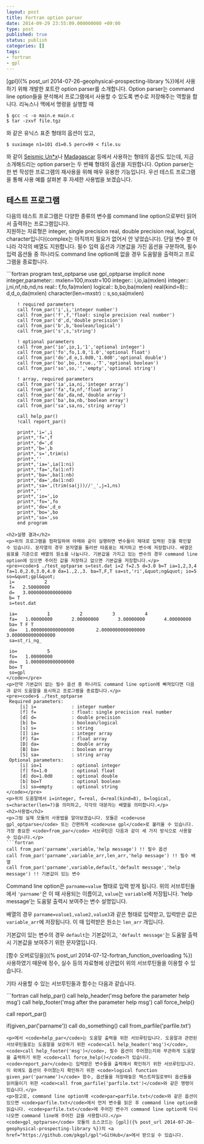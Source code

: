 ```yaml
---
layout: post
title: Fortran option parser
date: 2014-09-29 23:55:09.000000000 +09:00
type: post
published: true
status: publish
categories: []
tags:
- fortran
- gpl
---
```

[gpl]({% post_url 2014-07-26-geophysical-prospecting-library %})에서 사용하기 위해 개발한 포트란 option parser를 소개합니다. Option parser는 command line option들을 분석해서 프로그램에서 사용할 수 있도록 변수로 저장해주는 역할을 합니다. 리눅스나 맥에서 명령을 실행할 때
<pre><code>$ gcc -c -o main.e main.c
$ tar -zxvf file.tgz
</code></pre>
<p>와 같은 유닉스 표준 형태의 옵션이 있고,</p>
<pre><code>$ suximage n1=101 d1=0.5 perc=99 &lt; file.su
</code></pre>
<p>와 같이 <a href="http://www.cwp.mines.edu/cwpcodes/">Seismic Un*x</a>나 <a href="http://www.ahay.org">Madagascar</a> 등에서 사용하는 형태의 옵션도 있는데, 지금 소개해드리는 option parser는 두 번째 형태의 옵션을 지원합니다. Option parser는 한 번 작성한 프로그램의 재사용을 위해 매우 유용한 기능입니다. 우선 테스트 프로그램을 통해 사용 예를 살펴본 후 자세한 사용법을 보겠습니다.</p>
<h2>테스트 프로그램</h2>
<p>다음의 테스트 프로그램은 다양한 종류의 변수를 command line option으로부터 읽어서 출력하는 프로그램입니다.<br />
지원하는 자료형은 integer, single precision real, double precision real, logical, character입니다(complex는 아직까지 필요가 없어서 안 넣었습니다). 단일 변수 뿐 아니라 각각의 배열도 지원합니다. 필수 입력 옵션과 기본값을 가진 옵션을 구분하여, 필수 입력 옵션들 중 하나라도 command line option에 없을 경우 도움말을 출력하고 프로그램을 종료합니다.</p>
```fortran
        program test_optparse
        use gpl_optparse
        implicit none
        integer,parameter:: mxlen=100,mxstr=100
        integer:: i,io,ia(mxlen)
        integer:: j,ni,nf,nb,nd,ns
        real:: f,fo,fa(mxlen)
        logical:: b,bo,ba(mxlen)
        real(kind=8):: d,d_o,da(mxlen)
        character(len=mxstr) :: s,so,sa(mxlen)

        ! required parameters
        call from_par('i',i,'integer number')
        call from_par('f',f,'float: single precision real number')
        call from_par('d',d,'double precision')
        call from_par('b',b,'boolean/logical')
        call from_par('s',s,'string')

        ! optional parameters
        call from_par('io',io,1,'1','optional integer')
        call from_par('fo',fo,1.0,'1.0','optional float')
        call from_par('do',d_o,1.0d0,'1.0d0','optional double')
        call from_par('bo',bo,.true.,'T','optional boolean')
        call from_par('so',so,'','empty','optional string')

        ! array, required parameters
        call from_par('ia',ia,ni,'integer array')
        call from_par('fa',fa,nf,'float array')
        call from_par('da',da,nd,'double array')
        call from_par('ba',ba,nb,'boolean array')
        call from_par('sa',sa,ns,'string array')

        call help_par()
        !call report_par()

        print*,'i=',i
        print*,'f=',f
        print*,'d=',d
        print*,'b=',b
        print*,'s=',trim(s)
        print*,''
        print*,'ia=',ia(1:ni)
        print*,'fa=',fa(1:nf)
        print*,'ba=',ba(1:nb)
        print*,'da=',da(1:nd)
        print*,'sa=',(trim(sa(j))//'_',j=1,ns)
        print*,''
        print*,'io=',io
        print*,'fo=',fo
        print*,'do=',d_o
        print*,'bo=',bo
        print*,'so=',so
        end program
```
<h2>실행 결과</h2>
<p>위의 프로그램을 컴파일하여 아래와 같이 실행하면 변수들이 제대로 입력된 것을 확인할 수 있습니다. 문자열의 경우 문자열을 둘러싼 따옴표는 제거하고 변수에 저장합니다. 배열은 쉼표를 기준으로 배열의 원소를 나눕니다. 기본값을 가지고 있는 변수의 경우 command line option에 있으면 주어진 값을 저장하고 없으면 기본값을 저장합니다.</p>
<pre><code>$ ./test_optparse s=test.dat i=2 f=2.5 d=3.0 b=T ia=1,2,3,4 fa=1.0,2.0,3.0,4.0 da=1.,2.,3. ba=T,F,T sa=st,'ri',&quot;ng&quot; io=5 so=&quot;gpl&quot;
 i=           2
 f=   2.50000000
 d=   3.0000000000000000
 b= T
 s=test.dat

 ia=           1           2           3           4
 fa=   1.00000000       2.00000000       3.00000000       4.00000000
 ba= T F T
 da=   1.0000000000000000        2.0000000000000000        3.0000000000000000
 sa=st_ri_ng_

 io=           5
 fo=   1.00000000
 do=   1.0000000000000000
 bo= T
 so=gpl
</code></pre>
<p>만약 기본값이 없는 필수 옵션 중 하나라도 command line option에 빠져있다면 다음과 같이 도움말을 표시하고 프로그램을 종료합니다.</p>
<pre><code>$ ./test_optparse
 Required parameters:
     [i] i=             : integer number
     [f] f=             : float: single precision real number
     [d] d=             : double precision
     [b] b=             : boolean/logical
     [s] s=             : string
     [I] ia=            : integer array
     [F] fa=            : float array
     [D] da=            : double array
     [B] ba=            : boolean array
     [S] sa=            : string array
 Optional parameters:
     [i] io=1           : optional integer
     [f] fo=1.0         : optional float
     [d] do=1.0d0       : optional double
     [b] bo=T           : optional boolean
     [s] so=empty       : optional string
</code></pre>
<p>위의 도움말에서 i=integer, f=real, d=real(kind=8), b=logical, s=character(len=?)을 의미하고, 각각의 대문자는 배열을 의미합니다.</p>
<h2>사용법</h2>
<p>그럼 실제 모듈의 사용법을 알아보겠습니다. 모듈은 <code>use gpl_optparse</code> 또는 간편하게 <code>use gpl</code>로 불러올 수 있습니다. 가장 중요한 <code>from_par</code> 서브루틴은 다음과 같이 세 가지 방식으로 사용할 수 있습니다.</p>
```fortran
call from_par('parname',variable,'help message') !! 필수 옵션
call from_par('parname',variable_arr,len_arr,'help message') !! 필수 배열
call from_par('parname',variable,default,'default message','help message') !! 기본값이 있는 변수
```
<p>Command line option은 <code>parname=value</code> 형태로 입력 받게 됩니다. 위의 서브루틴들에서 <code>'parname'</code>은 이 때 사용되는 이름이고, <code>value</code>는 <code>variable</code>에 저장됩니다. &#8217;help message&#8217;는 도움말 출력시 보여주는 변수 설명입니다.</p>
<p>배열의 경우 <code>parname=value1,value2,value3</code>과 같은 형태로 입력받고, 입력받은 값은 <code>variable_arr</code>에 저장됩니다. 이 때 입력받은 원소는 <code>len_arr</code> 개입니다.</p>
<p>기본값이 있는 변수의 경우 <code>default</code>는 기본값이고, <code>'default message'</code>는 도움말 출력시 기본값을 보여주기 위한 문자열입니다.</p>
[함수 오버로딩을]({% post_url 2014-07-12-fortran_function_overloading %}) 사용하였기 때문에 정수, 실수 등의 자료형에 상관없이 위의 서브루틴들을 이용할 수 있습니다.
<p>기타 사용할 수 있는 서브루틴들과 함수는 다음과 같습니다.</p>
```fortran
call help_par()
call help_header('msg before the parameter help msg')
call help_footer('msg after the parameter help msg')
call force_help()

call report_par()

if(given_par('parname')) call do_something()
call from_parfile('parfile.txt')
```
<p>에서 <code>help_par</code>는 도움말 출력을 위한 서브루틴입니다. 도움말과 관련된 서브루틴들로는 도움말을 보강하기 위한 <code>call help_header('msg')</code>, <code>call help_footer('msg')</code>, 필수 옵션이 주어졌는지와 무관하게 도움말을 출력하기 위한 <code>call force_help()</code>가 있습니다. <code>report_par</code>는 입력받은 변수들을 출력해서 확인하기 위한 서브루틴입니다. 이 외에도 옵션이 주어졌는지 확인하기 위한 <code>logical function given_par('parname')</code> 함수, 옵션들을 저장해놓은 텍스트파일로부터 옵션들을 읽어들이기 위한 <code>call from_parfile('parfile.txt')</code>와 같은 명령이 있습니다.</p>
<p>참고로, command line option에 <code>par=parfile.txt</code>와 같은 옵션이 있으면 <code>parfile.txt</code>에서 먼저 변수를 읽은 후 command line option을 읽습니다. <code>parfile.txt</code>에 주어진 변수가 command line option에 다시 나오면 command line에 주어진 값을 사용합니다.</p>
<code>gpl_optparse</code> 모듈의 소스코드는 [gpl]({% post_url 2014-07-26-geophysical-prospecting-library %})의 <a href="https://github.com/pkgpl/gpl">GitHub</a>에서 받으실 수 있습니다.
